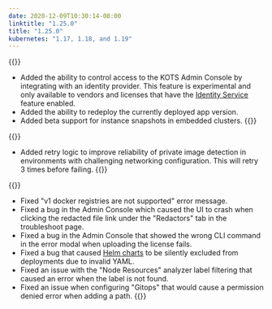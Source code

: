 ```yaml
---
date: 2020-12-09T10:30:14-08:00
linktitle: "1.25.0"
title: "1.25.0"
kubernetes: "1.17, 1.18, and 1.19"
---
```


{{<features>}}
* Added the ability to control access to the KOTS Admin Console by integrating with an identity provider. This feature is experimental and only available to vendors and licenses that have the [Identity Service](https://kots.io/kotsadm/access/securing-the-console/) feature enabled.
* Added the ability to redeploy the currently deployed app version.
* Added beta support for instance snapshots in embedded clusters.
{{</features>}}

{{<changes>}}
* Added retry logic to improve reliability of private image detection in environments with challenging networking configuration. This will retry 3 times before failing.
{{</changes>}}

{{<fixes>}}
* Fixed "v1 docker registries are not supported" error message.
* Fixed a bug in the Admin Console which caused the UI to crash when clicking the redacted file link under the "Redactors" tab in the troubleshoot page.
* Fixed a bug in the Admin Console that showed the wrong CLI command in the error modal when uploading the license fails.
* Fixed a bug that caused [Helm charts](https://kots.io/reference/v1beta1/helmchart/) to be silently excluded from deployments due to invalid YAML.
* Fixed an issue with the "Node Resources" analyzer label filtering that caused an error when the label is not found.
* Fixed an issue when configuring "Gitops" that would cause a permission denied error when adding a path.
{{</fixes>}}
